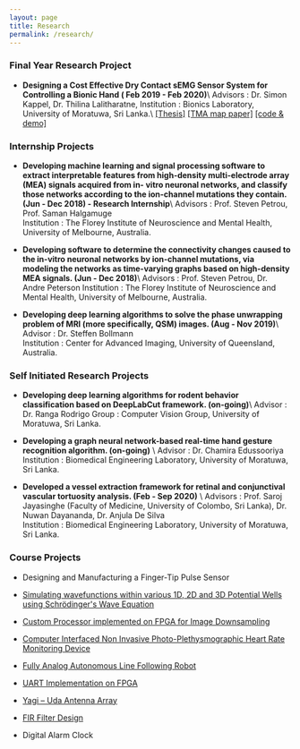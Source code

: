 ```yaml
---
layout: page
title: Research
permalink: /research/
---
```


<h3>Final Year Research Project</h3>

* **Designing a Cost Effective Dry Contact sEMG Sensor System for Controlling a Bionic Hand  ( Feb 2019 - Feb 2020)**\\
Advisors : Dr. Simon Kappel, Dr. Thilina Lalitharatne, 
Institution : Bionics Laboratory, University of Moratuwa, Sri Lanka.\\
[[Thesis]](https://drive.google.com/file/d/1vsiN3oIjDBOPYcGHZHiY1dkdisIAycm_/view?usp=sharing) [[TMA map paper]](https://ieeexplore.ieee.org/document/9054227) [[code & demo]](https://github.com/Laknath1996/Real-Time-Hand-Gesture-Recognition-with-TMA-Maps)

<h3>Internship Projects</h3>

* **Developing machine learning and signal processing software to extract interpretable features from high-density multi-electrode array (MEA) signals acquired from in-   vitro neuronal networks, and classify those networks according to the ion-channel mutations they contain. (Jun - Dec 2018) - Research Internship**\\
Advisors : Prof. Steven Petrou, Prof. Saman Halgamuge    
Institution : The Florey Institute of Neuroscience and Mental Health, University of Melbourne, Australia.

* **Developing software to determine the connectivity changes caused to the in-vitro neuronal networks by ion-channel mutations, via modeling the networks as time-varying graphs based on high-density MEA signals. (Jun - Dec 2018)**\\
Advisors : Prof. Steven Petrou, Dr. Andre Peterson
Institution : The Florey Institute of Neuroscience and Mental Health, University of Melbourne, Australia.

* **Developing deep learning algorithms to solve the phase unwrapping problem of MRI (more specifically, QSM) images. (Aug - Nov 2019)**\\
Advisor : Dr. Steffen Bollmann  
Institution : Center for Advanced Imaging, University of Queensland, Australia.

<h3>Self Initiated Research Projects</h3>

* **Developing deep learning algorithms for rodent behavior classification based on DeepLabCut framework. (on-going)**\\
Advisor : Dr. Ranga Rodrigo
Group : Computer Vision Group, University of Moratuwa, Sri Lanka.

* **Developing a graph neural network-based real-time hand gesture recognition algorithm. (on-going)** \\
Advisor : Dr. Chamira Edussooriya
Institution : Biomedical Engineering Laboratory, University of Moratuwa, Sri Lanka.

* **Developed a vessel extraction framework for retinal and conjunctival vascular tortuosity analysis. (Feb - Sep 2020)** \\
Advisors : Prof. Saroj Jayasinghe (Faculty of Medicine, University of Colombo, Sri Lanka), Dr. Nuwan Dayananda, Dr. Anjula De Silva  
Institution : Biomedical Engineering Laboratory, University of Moratuwa, Sri Lanka.

<h3>Course Projects</h3>

* Designing and Manufacturing a Finger-Tip Pulse Sensor

* [Simulating wavefunctions within various 1D, 2D and 3D Potential Wells using Schrödinger's Wave Equation](https://laknath1996.github.io/course/project/2019/01/17/potential-wells.html)

* [Custom Processor implemented on FPGA for Image Downsampling](https://laknath1996.github.io/course/project/2018/05/25/processor-design.html)

* [Computer Interfaced Non Invasive Photo-Plethysmographic Heart Rate Monitoring Device](https://laknath1996.github.io/self/initiated/project/2017/04/20/photopleth-device.html)

* [Fully Analog Autonomous Line Following Robot](https://laknath1996.github.io/course/project/2017/06/12/analog-line-follower.html)

* [UART Implementation on FPGA](https://laknath1996.github.io/course/project/2017/08/18/uart-fpga.html)

* [Yagi – Uda Antenna Array](https://laknath1996.github.io/course/project/2016/10/07/yagi-antenna.html)

* [FIR Filter Design](https://laknath1996.github.io/course/project/2017/09/05/fir-design.html)

* Digital Alarm Clock
